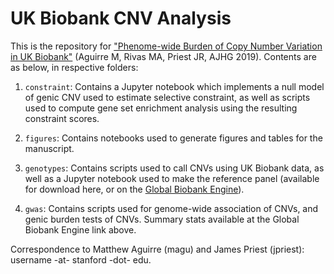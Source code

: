 # UK Biobank CNV Analysis

This is the repository for ["Phenome-wide Burden of Copy Number Variation in UK Biobank"]([https://www.biorxiv.org/content/10.1101/545996v1](https://pmc.ncbi.nlm.nih.gov/articles/PMC6699064/)) (Aguirre M, Rivas MA, Priest JR, AJHG 2019). Contents are as below, in respective folders:

1. `constraint`: Contains a Jupyter notebook which implements a null model of genic CNV used to estimate selective constraint, as well as scripts used to compute gene set enrichment analysis using the resulting constraint scores.

2. `figures`: Contains notebooks used to generate figures and tables for the manuscript.

3. `genotypes`: Contains scripts used to call CNVs using UK Biobank data, as well as a Jupyter notebook used to make the reference panel (available for download here, or on the [Global Biobank Engine](biobankengine.stanford.edu/downloads)).

4. `gwas`: Contains scripts used for genome-wide association of CNVs, and genic burden tests of CNVs. Summary stats available at the Global Biobank Engine link above.

Correspondence to Matthew Aguirre (magu) and James Priest (jpriest): username -at- stanford -dot- edu.
